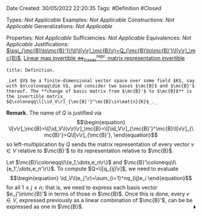 <br />
<br />

Date Created: 30/05/2022 22:20:35
Tags: #Definition #Closed

Types: _Not Applicable_
Examples: _Not Applicable_
Constructions: _Not Applicable_
Generalizations: _Not Applicable_

Properties: _Not Applicable_
Sufficiencies: _Not Applicable_
Equivalences: _Not Applicable_
Justifications: [$\psi_{\mc{B}\to\mc{B}'}\!\l(\l[v\r]_\mc{B}\r)=Q_{\mc{B}\to\mc{B}'}\l[v\r]_\mc{B}$](Basis%20transition%20map%20acts%20as%20left-multiplication%20by%20change%20of%20basis%20matrix.md), [Linear map invertible $\Leftrightarrow^\textrm{repr.}_\textrm{bases}$ matrix representation invertible](Linear%20map%20invertible%20repr%20under%20basis%20matrix%20representation%20invertible.md)

``` ad-Definition
title: Definition.

_Let $V$ be a finite-dimensional vector space over some field $K$, say with $n\coloneqq\dim V$, and consider two bases $\mc{B}$ and $\mc{B}'$ thereof. The **change of basis matrix from $\mc{B}'$ to $\mc{B}$** is the invertible matrix_ $Q\coloneqq\l[\id_V\r]_{\mc{B}'}^\mc{B}\in\mat{n}{K}$_._

```

**Remark.** The name of $Q$ is justified via
$$\begin{equation}
    \l[v\r]_\mc{B}=\l[\id_V\l(v\r)\r]_\mc{B}=\l[\id_V\r]_{\mc{B}'}^\mc{B}\l[v\r]_{\mc{B}'}=Q\l[v\r]_{\mc{B}'},
\end{equation}$$
so left-multiplication by $Q$ sends the matrix representation of every vector $v\in V$ relative to $\mc{B}'$ to its representation relative to $\mc{B}$.

Let $\mc{B}\coloneqq\l\{e_1,\dots,e_n\r\}$ and $\mc{B}'\coloneqq\l\{e_1',\dots,e_n'\r\}$. To compute $Q=\l[q_{ij}\r]$, we need to evaluate
$$\begin{equation}
    \id_V\l(e_j'\r)=\sum_{i=1}^nq_{ij}e_i
\end{equation}$$
for all $1\leq j\leq n$; that is, we need to express each basis vector $e_j'\in\mc{B}'$ in terms of those in $\mc{B}$. Once this is done, every $v\in V$, expressed previously as a linear combination of $\mc{B}'$, can be be expressed as one in $\mc{B}$.<span style="float:right;">$\blacklozenge$</span>
